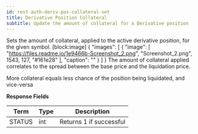 ```yaml
---
id: rest-auth-deriv-pos-collateral-set
title: Derivative Position Collateral
subtitle: Update the amount of collateral for a Derivative position
---
```


Sets the amount of collateral, applied to the active derivative position, for the given symbol.
[block:image]
{
"images": [
{
"image": [
"https://files.readme.io/1e9466b-Screenshot_2.png",
"Screenshot_2.png",
1543,
127,
"#161e28"
],
"caption": ""
}
]
}
The amount of collateral applied correlates to the spread between the base price and the liquidation price.

More collateral equals less chance of the position being liquidated, and vice-versa

**Response Fields**

Term | Type | Description
-- | -- | --
STATUS|  int  |  Returns 1 if successful
